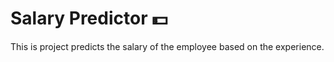 # Salary Predictor 💵
This is project predicts the salary of the employee based on the experience. 



